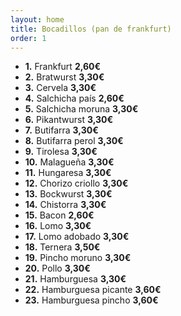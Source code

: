 ```yaml
---
layout: home
title: Bocadillos (pan de frankfurt)
order: 1
---
```


* **1.** Frankfurt **2,60€**
* **2.** Bratwurst **3,30€**
* **3.** Cervela **3,30€**
* **4.** Salchicha país **2,60€**
* **5.** Salchicha moruna **3,30€**
* **6.** Pikantwurst **3,30€**
* **7.** Butifarra **3,30€**
* **8.** Butifarra perol **3,30€**
* **9.** Tirolesa **3,30€**
* **10.** Malagueña **3,30€**
* **11.** Hungaresa **3,30€**
* **12.** Chorizo criollo **3,30€**
* **13.** Bockwurst **3,30€**
* **14.** Chistorra **3,30€**
* **15.** Bacon **2,60€**
* **16.** Lomo **3,30€**
* **17.** Lomo adobado **3,30€**
* **18.** Ternera **3,50€**
* **19.** Pincho moruno **3,30€**
* **20.** Pollo **3,30€**
* **21.** Hamburguesa **3,30€**
* **22.** Hamburguesa picante **3,60€**
* **23.** Hamburguesa pincho **3,60€**